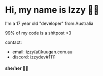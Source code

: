 # Hi, my name is Izzy 👋🏻
I'm a 17 year old "developer" from Australia

99% of my code is a shitpost <3

contact:
- email: izzy(at)kuugan.com.au
- discord: izzydev#1111

#### she/her 🏳️‍⚧️
